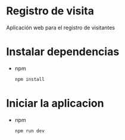 # Registro de visita

Aplicación web para el registro de visitantes

# Instalar dependencias
* npm
  ```sh
  npm install
  ```

# Iniciar la aplicacion
* npm
  ```sh
  npm run dev
  ```


